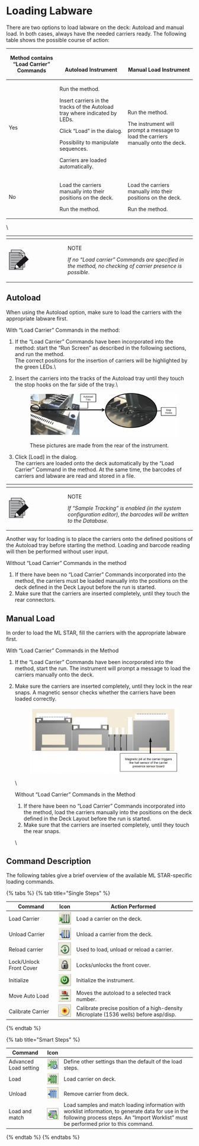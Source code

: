# Loading Labware

There are two options to load labware on the deck: Autoload and manual load. In both cases, always have the needed carriers ready. The following table shows the possible course of action:

| Method contains “Load Carrier” Commands | <p><br></p><p>Autoload Instrument</p>                                                                                                                                                                                          | <p><br></p><p>Manual Load Instrument</p>                                                                       |
| --------------------------------------- | ------------------------------------------------------------------------------------------------------------------------------------------------------------------------------------------------------------------------------ | -------------------------------------------------------------------------------------------------------------- |
| Yes                                     | <p>Run the method.</p><p>Insert carriers in the tracks of the Autoload tray where indicated by LEDs.</p><p>Click “Load” in the dialog.</p><p>Possibility to manipulate sequences.</p><p>Carriers are loaded automatically.</p> | <p>Run the method.</p><p>The instrument will prompt a message to load the carriers manually onto the deck.</p> |
| No                                      | <p>Load the carriers manually into their positions on the deck.</p><p>Run the method.</p>                                                                                                                                      | <p>Load the carriers manually into their positions on the deck.</p><p>Run the method.</p>                      |

\


<table data-header-hidden><thead><tr><th width="145"></th><th></th></tr></thead><tbody><tr><td><img src="../.gitbook/assets/image (10) (1) (1) (1) (1) (1) (1) (1) (1) (1) (1) (1) (1) (1).png" alt="" data-size="original"></td><td><p>NOTE</p><p><em>If no “Load carrier” Commands are specified in the method, no checking of carrier presence is possible</em>.</p></td></tr></tbody></table>



## Autoload

When using the Autoload option, make sure to load the carriers with the appropriate labware first.



With “Load Carrier” Commands in the method:

1. If the “Load Carrier” Commands have been incorporated into the method: start the “Run Screen” as described in the following sections, and run the method.\
   The correct positions for the insertion of carriers will be highlighted by the green LEDs.\

2.  Insert the carriers into the tracks of the Autoload tray until they touch the stop hooks on the far side of the tray.\


    <figure><img src="../.gitbook/assets/image (107) (1).png" alt=""><figcaption><p>These pictures are made from the rear of the instrument. </p></figcaption></figure>
3. Click \[Load] in the dialog.\
   The carriers are loaded onto the deck automatically by the “Load Carrier” Command in the method. At the same time, the barcodes of carriers and labware are read and stored in a file.

<table data-header-hidden><thead><tr><th width="145"></th><th></th></tr></thead><tbody><tr><td><img src="../.gitbook/assets/image (10) (1) (1) (1) (1) (1) (1) (1) (1) (1) (1) (1) (1) (1).png" alt="" data-size="original"></td><td><p>NOTE</p><p><em>If “Sample Tracking” is enabled (in the system configuration editor), the barcodes will be written to the Database.</em></p></td></tr></tbody></table>



Another way for loading is to place the carriers onto the defined positions of the Autoload tray before starting the method. Loading and barcode reading will then be performed without user input.



Without “Load Carrier” Commands in the method

1. If there have been no “Load Carrier” Commands incorporated into the method, the carriers must be loaded manually into the positions on the deck defined in the Deck Layout before the run is started.
2. Make sure that the carriers are inserted completely, until they touch the rear connectors.



## Manual Load

In order to load the ML STAR, fill the carriers with the appropriate labware first.



With “Load Carrier” Commands in the Method

1. If the “Load Carrier” Commands have been incorporated into the method, start the run. The instrument will prompt a message to load the carriers manually onto the deck.
2.  Make sure the carriers are inserted completely, until they lock in the rear snaps. A magnetic sensor checks whether the carriers have been loaded correctly.

    <figure><img src="../.gitbook/assets/image (108) (1).png" alt="" width="563"><figcaption></figcaption></figure>

    \


    Without “Load Carrier” Commands in the Method

    1. If there have been no “Load Carrier” Commands incorporated into the method, load the carriers manually into the positions on the deck defined in the Deck Layout before the run is started.
    2. Make sure that the carriers are inserted completely, until they touch the rear snaps.

    \


## Command Description

The following tables give a brief overview of the available ML STAR-specific loading commands.

{% tabs %}
{% tab title="Single Steps" %}


| Command                 | Icon                                                                           | Action Performed                                                                      |
| ----------------------- | ------------------------------------------------------------------------------ | ------------------------------------------------------------------------------------- |
| Load Carrier            | <img src="../.gitbook/assets/image (109) (1).png" alt="" data-size="original"> | Load a carrier on the deck.                                                           |
| Unload Carrier          | <img src="../.gitbook/assets/image (110) (1).png" alt="" data-size="original"> | Unload a carrier from the deck.                                                       |
| Reload carrier          | <img src="../.gitbook/assets/image (111) (1).png" alt="" data-size="original"> | Used to load, unload or reload a carrier.                                             |
| Lock/Unlock Front Cover | <img src="../.gitbook/assets/image (112) (1).png" alt="" data-size="original"> | Locks/unlocks the front cover.                                                        |
| Initialize              | <img src="../.gitbook/assets/image (113) (1).png" alt="" data-size="original"> | Initialize the instrument.                                                            |
| Move Auto Load          | <img src="../.gitbook/assets/image (114) (1).png" alt="" data-size="original"> | Moves the autoload to a selected track number.                                        |
| Calibrate Carrier       | <img src="../.gitbook/assets/image (115) (1).png" alt="" data-size="original"> | Calibrate precise position of a high-density Microplate (1536 wells) before asp/disp. |
{% endtab %}

{% tab title="Smart Steps" %}


| Command               | Icon                                                                           |                                                                                                                                                                                              |
| --------------------- | ------------------------------------------------------------------------------ | -------------------------------------------------------------------------------------------------------------------------------------------------------------------------------------------- |
| Advanced Load setting | <img src="../.gitbook/assets/image (116) (1).png" alt="" data-size="original"> | Define other settings than the default of the load steps.                                                                                                                                    |
| Load                  | <img src="../.gitbook/assets/image (117) (1).png" alt="" data-size="original"> | Load carrier on deck.                                                                                                                                                                        |
| Unload                | <img src="../.gitbook/assets/image (118) (1).png" alt="" data-size="original"> | Remove carrier from deck.                                                                                                                                                                    |
| Load and match        | <img src="../.gitbook/assets/image (119) (1).png" alt="" data-size="original"> | Load samples and match loading information with worklist information, to generate data for use in the following process steps. An “Import Worklist” must be performed prior to this command. |
{% endtab %}
{% endtabs %}


